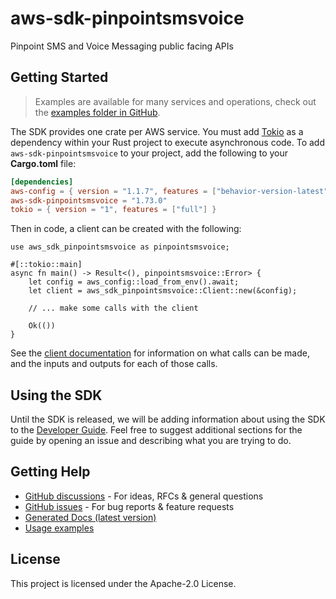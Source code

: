 # aws-sdk-pinpointsmsvoice

Pinpoint SMS and Voice Messaging public facing APIs

## Getting Started

> Examples are available for many services and operations, check out the
> [examples folder in GitHub](https://github.com/awslabs/aws-sdk-rust/tree/main/examples).

The SDK provides one crate per AWS service. You must add [Tokio](https://crates.io/crates/tokio)
as a dependency within your Rust project to execute asynchronous code. To add `aws-sdk-pinpointsmsvoice` to
your project, add the following to your **Cargo.toml** file:

```toml
[dependencies]
aws-config = { version = "1.1.7", features = ["behavior-version-latest"] }
aws-sdk-pinpointsmsvoice = "1.73.0"
tokio = { version = "1", features = ["full"] }
```

Then in code, a client can be created with the following:

```rust,no_run
use aws_sdk_pinpointsmsvoice as pinpointsmsvoice;

#[::tokio::main]
async fn main() -> Result<(), pinpointsmsvoice::Error> {
    let config = aws_config::load_from_env().await;
    let client = aws_sdk_pinpointsmsvoice::Client::new(&config);

    // ... make some calls with the client

    Ok(())
}
```

See the [client documentation](https://docs.rs/aws-sdk-pinpointsmsvoice/latest/aws_sdk_pinpointsmsvoice/client/struct.Client.html)
for information on what calls can be made, and the inputs and outputs for each of those calls.

## Using the SDK

Until the SDK is released, we will be adding information about using the SDK to the
[Developer Guide](https://docs.aws.amazon.com/sdk-for-rust/latest/dg/welcome.html). Feel free to suggest
additional sections for the guide by opening an issue and describing what you are trying to do.

## Getting Help

* [GitHub discussions](https://github.com/awslabs/aws-sdk-rust/discussions) - For ideas, RFCs & general questions
* [GitHub issues](https://github.com/awslabs/aws-sdk-rust/issues/new/choose) - For bug reports & feature requests
* [Generated Docs (latest version)](https://awslabs.github.io/aws-sdk-rust/)
* [Usage examples](https://github.com/awslabs/aws-sdk-rust/tree/main/examples)

## License

This project is licensed under the Apache-2.0 License.

